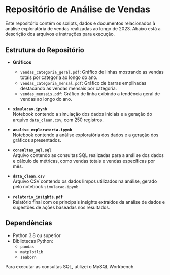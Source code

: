 # Repositório de Análise de Vendas

Este repositório contém os scripts, dados e documentos relacionados à análise exploratória de vendas realizadas ao longo de 2023. Abaixo está a descrição dos arquivos e instruções para execução.

## Estrutura do Repositório

- **Gráficos**  
  - `vendas_categoria_geral.pdf`: Gráfico de linhas mostrando as vendas totais por categoria ao longo do ano.  
  - `vendas_categoria_mensal.pdf`: Gráfico de barras empilhadas destacando as vendas mensais por categoria.  
  - `vendas_mensais.pdf`: Gráfico de linha exibindo a tendência geral de vendas ao longo do ano.  

- **`simulacao.ipynb`**  
 Notebook contendo a simulação dos dados iniciais e a geração do arquivo `data_clean.csv`, com 250 registros.

- **`analise_exploratoria.ipynb`**  
  Notebook contendo a análise exploratória dos dados e a geração dos gráficos apresentados.

- **`consultas_sql.sql`**  
  Arquivo contendo as consultas SQL realizadas para a análise dos dados e cálculo de métricas, como vendas totais e vendas específicas por mês.

- **`data_clean.csv`**  
  Arquivo CSV contendo os dados limpos utilizados na análise, gerado pelo notebook `simulacao.ipynb`.

- **`relatorio_insights.pdf`**  
  Relatório final com os principais insights extraídos da análise de dados e sugestões de ações baseadas nos resultados.

## Dependências

- Python 3.8 ou superior
- Bibliotecas Python:
  - `pandas`
  - `matplotlib`
  - `seaborn`

Para executar as consultas SQL, utilizei o MySQL Workbench.

